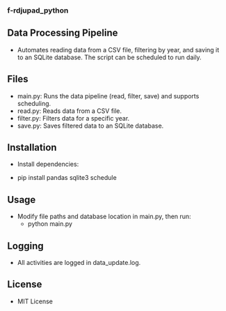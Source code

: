 ### f-rdjupad_python
## Data Processing Pipeline
  * Automates reading data from a CSV file, filtering by year, and saving it to an SQLite database. The script can be scheduled to run daily.


## Files
   * main.py: Runs the data pipeline (read, filter, save) and supports scheduling.
   * read.py: Reads data from a CSV file.
   * filter.py: Filters data for a specific year.
   * save.py: Saves filtered data to an SQLite database.


 ## Installation
   * Install dependencies:
   -  pip install pandas sqlite3 schedule

 ## Usage
   * Modify file paths and database location in main.py, then run:
     - python main.py
## Logging
   * All activities are logged in data_update.log.

## License
   * MIT License
